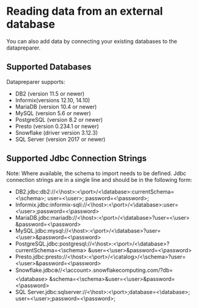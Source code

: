 # Reading data from an external database
You can also add data by connecting your existing databases to the datapreparer.

## Supported Databases 
Datapreparer supports: 

- DB2 (version 11.5 or newer)
- Informix(versions 12.10, 14.10)
- MariaDB (version 10.4 or newer)
- MySQL (version 5.6 or newer)
- PostgreSQL (version 8.2 or newer)
- Presto (version 0.234.1 or newer)
- Snowflake (driver version 3.12.3)
- SQL Server (version 2017 or newer)

## Supported Jdbc Connection Strings
Note: Where available, the schema to import needs to be defined.
Jdbc connection strings are in a single line and should be in the following form:

- DB2.jdbc:db2://<\host>:<\port>/<\database>:currentSchema=<\schema>;
user=<\user>;
password=<\password>;
- Informix.jdbc:informix-sqli://<\host>:<\port>/<\database>:user=<\user>;password=<\password>
- MariaDB.jdbc:mariadb://<\host>:<\port>/<\database>?user=<\user>
&password=<\password>
- MySQL.jdbc:mysql://<\host>:<\port>/<\database>?user=<\user>&password=<\password>
- PostgreSQL.jdbc:postgresql://<\host>:<\port>/<\database>?currentSchema=<\schema>
&user=<\user>&password=<\password>
- Presto.jdbc:presto://<\host>:<\port>/<\catalog>/<\schema>?user=<\user>&password=<\password>
- Snowflake.jdbc:snowflake://<\account>.snowflakecomputing.com/?db=<\database>
&schema=<\schema>&user=<\user>&password=<\password>
- SQL Server.jdbc:sqlserver://<\host>:<\port>;database=<\database>;
user=<\user>;password=<\password>;
